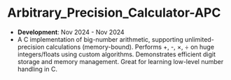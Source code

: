 # Arbitrary_Precision_Calculator-APC
- **Development**: Nov 2024 - Nov 2024 
- A C implementation of big-number arithmetic, supporting unlimited-precision calculations (memory-bound). Performs +, -, ×, ÷ on huge integers/floats using custom algorithms. Demonstrates efficient digit storage and memory management. Great for learning low-level number handling in C.
